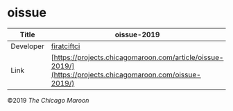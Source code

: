 # oissue

| Title | oissue-2019 |
|-|-|
| Developer    | [firatciftci](mailto:firatciftci@uchicago.edu) |
| Link | [https://projects.chicagomaroon.com/article/oissue-2019/](https://projects.chicagomaroon.com/oissue-2019/) |


©2019 *The Chicago Maroon*